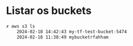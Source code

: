 # Listar os buckets

```bash
✗ aws s3 ls                        
    2024-02-18 14:42:43 my-tf-test-bucket-5474
    2024-02-18 11:38:49 mybucketrfahham
```
